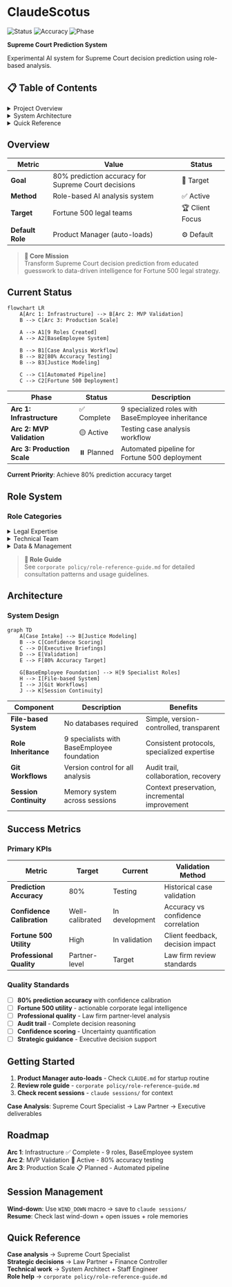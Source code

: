 # ClaudeScotus

![Status](https://img.shields.io/badge/Status-MVP%20Validation-orange) ![Accuracy](https://img.shields.io/badge/Target-80%25%20Accuracy-green) ![Phase](https://img.shields.io/badge/Phase-Arc%202-blue)

**Supreme Court Prediction System**

Experimental AI system for Supreme Court decision prediction using role-based analysis.

## 📋 Table of Contents

<details>
<summary>Project Overview</summary>

- [Overview](#overview)
- [Current Status](#current-status)
- [Success Metrics](#success-metrics)
- [Roadmap](#roadmap)

</details>

<details>
<summary>System Architecture</summary>

- [Role System](#role-system)
- [Architecture](#architecture)
- [Getting Started](#getting-started)
- [Session Management](#session-management)

</details>

<details>
<summary>Quick Reference</summary>

- [Quick Reference](#quick-reference)

</details>

## Overview

| Metric | Value | Status |
|--------|-------|--------|
| **Goal** | 80% prediction accuracy for Supreme Court decisions | 🎯 Target |
| **Method** | Role-based AI analysis system | ✅ Active |
| **Target** | Fortune 500 legal teams | 🏆 Client Focus |
| **Default Role** | Product Manager (auto-loads) | ⚙️ Default |

> **🎯 Core Mission**  
> Transform Supreme Court decision prediction from educated guesswork to data-driven intelligence for Fortune 500 legal strategy.

## Current Status

```mermaid
flowchart LR
    A[Arc 1: Infrastructure] --> B[Arc 2: MVP Validation]
    B --> C[Arc 3: Production Scale]
    
    A --> A1[9 Roles Created]
    A --> A2[BaseEmployee System]
    
    B --> B1[Case Analysis Workflow]
    B --> B2[80% Accuracy Testing]
    B --> B3[Justice Modeling]
    
    C --> C1[Automated Pipeline]
    C --> C2[Fortune 500 Deployment]
```

| Phase | Status | Description |
|-------|--------|-------------|
| **Arc 1: Infrastructure** | ✅ Complete | 9 specialized roles with BaseEmployee inheritance |
| **Arc 2: MVP Validation** | 🟡 Active | Testing case analysis workflow |
| **Arc 3: Production Scale** | ⏸️ Planned | Automated pipeline for Fortune 500 deployment |

**Current Priority**: Achieve 80% prediction accuracy target

## Role System

### Role Categories

<details>
<summary>Legal Expertise</summary>

| Role | Function | Status |
|------|----------|--------|
| **Supreme Court Specialist** | Case analysis, precedent research | ✅ Active |
| **Law Partner** | Strategic decisions, client briefings | ✅ Active |

</details>

<details>
<summary>Technical Team</summary>

| Role | Function | Status |
|------|----------|--------|
| **System Architect** | Technical foundation, system design | ✅ Active |
| **Staff Engineer** | Code quality, technical leadership | ✅ Active |
| **Full-Stack Engineer** | Implementation, feature development | ✅ Active |

</details>

<details>
<summary>Data & Management</summary>

| Role | Function | Status |
|------|----------|--------|
| **Data Specialist** | CourtListener API, data processing | ✅ Active |
| **Product Manager** | Project orchestration (default) | ✅ Default |
| **Finance Controller** | Budget management, efficiency | ✅ Active |
| **Role Designer** | Maya Chen - System evolution | ✅ Active |

</details>

> **📝 Role Guide**  
> See `corporate policy/role-reference-guide.md` for detailed consultation patterns and usage guidelines.

## Architecture

### System Design

```mermaid
graph TD
    A[Case Intake] --> B[Justice Modeling]
    B --> C[Confidence Scoring]
    C --> D[Executive Briefings]
    D --> E[Validation]
    E --> F[80% Accuracy Target]
    
    G[BaseEmployee Foundation] --> H[9 Specialist Roles]
    H --> I[File-based System]
    I --> J[Git Workflows]
    J --> K[Session Continuity]
```

| Component | Description | Benefits |
|-----------|-------------|----------|
| **File-based System** | No databases required | Simple, version-controlled, transparent |
| **Role Inheritance** | 9 specialists with BaseEmployee foundation | Consistent protocols, specialized expertise |
| **Git Workflows** | Version control for all analysis | Audit trail, collaboration, recovery |
| **Session Continuity** | Memory system across sessions | Context preservation, incremental improvement |

## Success Metrics

### Primary KPIs

| Metric | Target | Current | Validation Method |
|--------|--------|---------|-------------------|
| **Prediction Accuracy** | 80% | Testing | Historical case validation |
| **Confidence Calibration** | Well-calibrated | In development | Accuracy vs confidence correlation |
| **Fortune 500 Utility** | High | In validation | Client feedback, decision impact |
| **Professional Quality** | Partner-level | Target | Law firm review standards |

### Quality Standards

- [ ] **80% prediction accuracy** with confidence calibration
- [ ] **Fortune 500 utility** - actionable corporate legal intelligence
- [ ] **Professional quality** - Law firm partner-level analysis
- [ ] **Audit trail** - Complete decision reasoning
- [ ] **Confidence scoring** - Uncertainty quantification
- [ ] **Strategic guidance** - Executive decision support

## Getting Started

1. **Product Manager auto-loads** - Check `CLAUDE.md` for startup routine
2. **Review role guide** - `corporate policy/role-reference-guide.md`
3. **Check recent sessions** - `claude sessions/` for context

**Case Analysis**: Supreme Court Specialist → Law Partner → Executive deliverables

## Roadmap

**Arc 1**: Infrastructure ✅ Complete - 9 roles, BaseEmployee system  
**Arc 2**: MVP Validation 🎯 Active - 80% accuracy testing  
**Arc 3**: Production Scale 📋 Planned - Automated pipeline

## Session Management

**Wind-down**: Use `WIND_DOWN` macro → save to `claude sessions/`  
**Resume**: Check last wind-down + open issues + role memories

## Quick Reference

**Case analysis** → Supreme Court Specialist  
**Strategic decisions** → Law Partner + Finance Controller  
**Technical work** → System Architect + Staff Engineer  
**Role help** → `corporate policy/role-reference-guide.md`